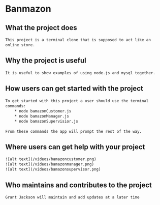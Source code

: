 # Banmazon

## What the project does
    This project is a terminal clone that is supposed to act like an online store.

## Why the project is useful
    It is useful to show examples of using node.js and mysql together.

## How users can get started with the project
    To get started with this project a user should use the terminal commands: 
        * node bamazonCustomer.js
        * node bamazonManager.js
        * node bamazonSupervisior.js

    From these commands the app will prompt the rest of the way.
    
## Where users can get help with your project
    ![alt text](/videos/bamazoncustomer.png) 
    ![alt text](/videos/bamazonmanager.png) 
    ![alt text](/videos/bamazonsupervisor.png)

## Who maintains and contributes to the project
    Grant Jackson will maintain and add updates at a later time
